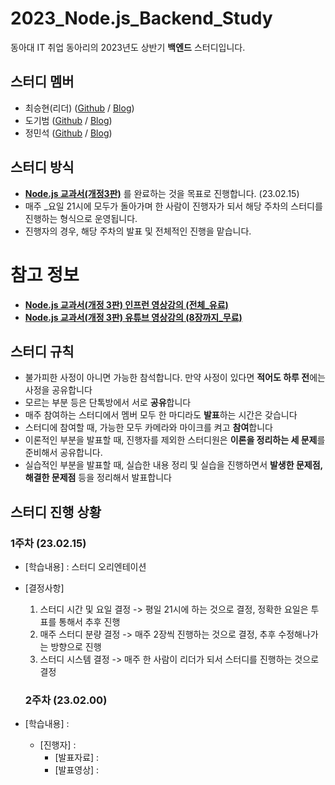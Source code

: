 # 2023_Node.js_Backend_Study
동아대 IT 취업 동아리의 2023년도 상반기 **백엔드** 스터디입니다.

## 스터디 멤버
- 최승현(리더) ([Github](https://github.com/Vulter3653) / [Blog](https://vulter3653.tistory.com))
- 도기범 ([Github](https://github.com/GBDO) / [Blog](https://ford.tistory.com/))
- 정민석 ([Github](https://github.com/200000001) / [Blog](https://minseok-study.tistory.com))

## 스터디 방식

- **[Node.js 교과서(개정3판)](https://product.kyobobook.co.kr/detail/S000001792685)** 를 완료하는 것을 목표로 진행합니다. (23.02.15)
- 매주 _요일 21시에 모두가 돌아가며 한 사람이 진행자가 되서 해당 주차의 스터디를 진행하는 형식으로 운영됩니다.
- 진행자의 경우, 해당 주차의 발표 및 전체적인 진행을 맡습니다. 

# 참고 정보
- **[Node.js 교과서(개정 3판) 인프런 영상강의 (전체_유료)](https://www.inflearn.com/course/%EB%85%B8%EB%93%9C-js-%EA%B5%90%EA%B3%BC%EC%84%9C#curriculum)**
- **[Node.js 교과서(개정 3판) 유튜브 영상강의 (8장까지_무료)](https://www.youtube.com/playlist?list=PLcqDmjxt30RsGIPBBKX7xl05VuqJeCTFn)**

## 스터디 규칙

- 불가피한 사정이 아니면 가능한 참석합니다. 만약 사정이 있다면 **적어도 하루 전**에는 사정을 공유합니다
- 모르는 부분 등은 단톡방에서 서로 **공유**합니다
- 매주 참여하는 스터디에서 멤버 모두 한 마디라도 **발표**하는 시간은 갖습니다
- 스터디에 참여할 때, 가능한 모두 카메라와 마이크를 켜고 **참여**합니다
- 이론적인 부분을 발표할 때, 진행자를 제외한 스터디원은 **이론을 정리하는 세 문제**를 준비해서 공유합니다.
- 실습적인 부분을 발표할 때, 실습한 내용 정리 및 실습을 진행하면서 **발생한 문제점, 해결한 문제점** 등을 정리해서 발표합니다

## 스터디 진행 상황
### 1주차 (23.02.15)

- [학습내용] : 스터디 오리엔테이션

- [결정사항]
  1. 스터디 시간 및 요일 결정
  -> 평일 21시에 하는 것으로 결정, 정확한 요일은 투표를 통해서 추후 진행
  2. 매주 스터디 분량 결정
  -> 매주 2장씩 진행하는 것으로 결정, 추후 수정해나가는 방향으로 진행
  3. 스터디 시스템 결정
  -> 매주 한 사람이 리더가 되서 스터디를 진행하는 것으로 결정
  
  ### 2주차 (23.02.00)

- [학습내용] : 

   - [진행자]   : 
      - [발표자료] :
      - [발표영상] :
